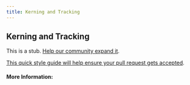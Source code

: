 ```yaml
---
title: Kerning and Tracking
---
```


## Kerning and Tracking

This is a stub. [Help our community expand it](https://github.com/freeCodeCamp/guide-articles/tree/master/articles/Design/Typography/Kerning-And-Tracking/index.md).

[This quick style guide will help ensure your pull request gets accepted](https://github.com/freeCodeCamp/guide-articles/blob/master/README.md).

<!-- The article goes here, in GitHub-flavored Markdown. Feel free to add YouTube videos, images, and CodePen/JSBin embeds  -->

#### More Information:
<!-- Please add any articles you think might be helpful to read before writing the article -->


